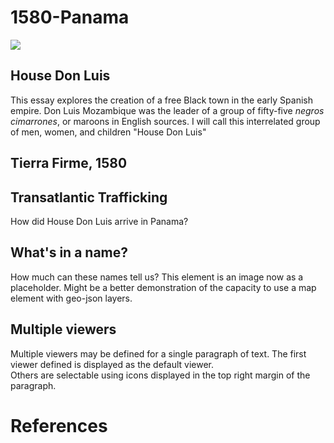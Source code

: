 # 1580-Panama
<a href="https://juncture-digital.org"><img src="https://juncture-digital.org/images/ve-button.png"></a>

<param ve-config 
       title="Panama, 1580"
       author="E.M. Kamm"
       banner="https://iiif.juncture-digital.org/banner/?url=https://upload.wikimedia.org/wikipedia/commons/4/47/Bartholomeus_Johannes_van_Hove%2C_Het_Mauritshuis_te_Den_Haag.jpg" 
       layout="vertical">




## House Don Luis

This essay explores the creation of a free Black town in the early Spanish empire. Don Luis Mozambique was the leader of a group of fifty-five <i>negros cimarrones</i>, or maroons in English sources. 
I will call this interrelated group of men, women, and children "House Don Luis"
<param ve-image 
       manifest="https://iiif.juncture-digital.org/manifest/6dd738aed85597cac540ad31dd5818e86ef7f2918c7b43a9eb3123d5538e6e4c">


## Tierra Firme, 1580


<param ve-image 
       label="" 
       description="" 
       license="public domain" 
       url="https://upload.wikimedia.org/wikipedia/commons/thumb/b/b0/Satellite_image_of_Panama_in_March_2003.jpg/1280px-Satellite_image_of_Panama_in_March_2003.jpg">

## Transatlantic Trafficking

How did House Don Luis arrive in Panama?

<param ve-iframe
       label="Visualization of Slaving Vessels Over Time"
       description=""
       url="https://slavevoyages.org/voyage/database#timelapse">
       
## What's in a name?

How much can these names tell us? 
This element is an image now as a placeholder. Might be a better demonstration of the capacity to use a map element with geo-json layers. 

<param ve-image 
       label="Linguistic map of W Africa"
       description=""
       url="">

## Multiple viewers

Multiple viewers may be defined for a single paragraph of text.  The first viewer defined is displayed as the default viewer.  
Others are selectable using icons displayed in the top right margin of the paragraph.
<param ve-image 
       manifest="https://iiif.juncture-digital.org/manifest/6dd738aed85597cac540ad31dd5818e86ef7f2918c7b43a9eb3123d5538e6e4c">
<param ve-map center="Q36600" zoom="11">

# References



